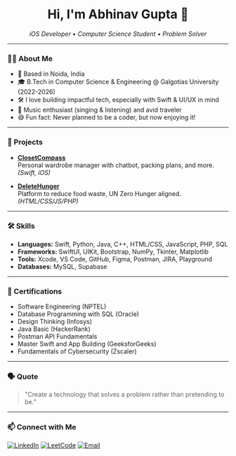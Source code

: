 
<!-- Profile README for abhinav9573 -->

<h1 align="center">Hi, I'm Abhinav Gupta 👋</h1>
<p align="center">
  <em>iOS Developer • Computer Science Student • Problem Solver</em>
</p>

---

### 👨‍💻 About Me

- 📍 Based in Noida, India
- 🎓 B.Tech in Computer Science & Engineering @ Galgotias University (2022-2026)
- 🛠️ I love building impactful tech, especially with Swift & UI/UX in mind
- 🎵 Music enthusiast (singing & listening) and avid traveler
- 😅 Fun fact: Never planned to be a coder, but now enjoying it!

---

### 🚀 Projects
- **[ClosetCompass](https://github.com/abhinav9573/ClosetCompass)**  
  Personal wardrobe manager with chatbot, packing plans, and more. *(Swift, iOS)*

- **[DeleteHunger](https://github.com/abhinav9573/DeleteHunger)**  
  Platform to reduce food waste, UN Zero Hunger aligned. *(HTML/CSS/JS/PHP)*

---

### 🛠️ Skills

- **Languages:** Swift, Python, Java, C++, HTML/CSS, JavaScript, PHP, SQL
- **Frameworks:** SwiftUI, UIKit, Bootstrap, NumPy, Tkinter, Matplotlib
- **Tools:** Xcode, VS Code, GitHub, Figma, Postman, JIRA, Playground
- **Databases:** MySQL, Supabase

---

### 📜 Certifications

- Software Engineering (NPTEL)
- Database Programming with SQL (Oracle)
- Design Thinking (Infosys)
- Java Basic (HackerRank)
- Postman API Fundamentals
- Master Swift and App Building (GeeksforGeeks)
- Fundamentals of Cybersecurity (Zscaler)

---

### 🗣️ Quote

> "Create a technology that solves a problem rather than pretending to be."

---

### 📫 Connect with Me

<p align="left">
  <a href="https://www.linkedin.com/in/abhinav-gupta-693579260?utm_source=share&utm_campaign=share_via&utm_content=profile&utm_medium=android_app"><img src="https://img.shields.io/badge/LinkedIn-blue?logo=linkedin" alt="LinkedIn"/></a>
  <a href="https://leetcode.com/u/Abhinav9573/"><img src="https://img.shields.io/badge/LeetCode-orange?logo=leetcode" alt="LeetCode"/></a>
  <a href="mailto:abhinavgupta9573@gmail.com"><img src="https://img.shields.io/badge/Email-D14836?logo=gmail&logoColor=white" alt="Email"/></a>
  <!-- Add your social links above -->
</p>
